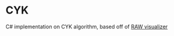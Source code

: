 # CYK
C# implementation on CYK algorithm, based off of [RAW visualizer](https://raw.org/tool/cyk-algorithm/)
